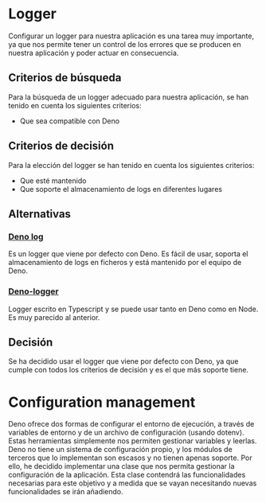 # Logger

Configurar un logger para nuestra aplicación es una tarea muy importante, ya que nos permite tener un control de los errores que se producen en nuestra aplicación y poder actuar en consecuencia.

## Criterios de búsqueda

Para la búsqueda de un logger adecuado para nuestra aplicación, se han tenido en cuenta los siguientes criterios:

- Que sea compatible con Deno

## Criterios de decisión

Para la elección del logger se han tenido en cuenta los siguientes criterios:

- Que esté mantenido
- Que soporte el almacenamiento de logs en diferentes lugares

## Alternativas

### [Deno log](https://deno.land/std/log)

Es un logger que viene por defecto con Deno. Es fácil de usar, soporta el almacenamiento de logs en ficheros y está mantenido por el equipo de Deno.

### [Deno-logger](https://deno.land/x/deno_log)

Logger escrito en Typescript y se puede usar tanto en Deno como en Node. Es muy parecido al anterior.

## Decisión

Se ha decidido usar el logger que viene por defecto con Deno, ya que cumple con todos los criterios de decisión y es el que más soporte tiene.

# Configuration management

Deno ofrece dos formas de configurar el entorno de ejecución, a través de variables de entorno y de un archivo de configuración (usando dotenv). 
Estas herramientas simplemente nos permiten gestionar variables y leerlas. Deno no tiene un sistema de configuración propio, y los módulos de terceros que lo implementan son escasos y no tienen apenas soporte. 
Por ello, he decidido implementar una clase que nos permita gestionar la configuración de la aplicación. Esta clase contendrá las funcionalidades necesarias para este objetivo y a medida que se vayan necesitando nuevas funcionalidades se irán añadiendo.  
